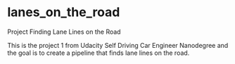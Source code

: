 # lanes_on_the_road
Project Finding Lane Lines on the Road

This is the project 1 from Udacity Self Driving Car Engineer Nanodegree and the goal is to create a pipeline that finds lane lines on the road.
